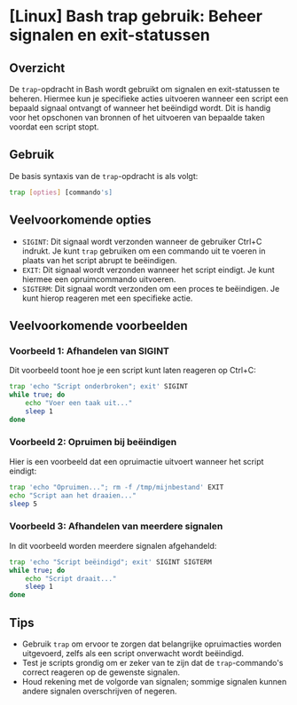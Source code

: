 # [Linux] Bash trap gebruik: Beheer signalen en exit-statussen

## Overzicht
De `trap`-opdracht in Bash wordt gebruikt om signalen en exit-statussen te beheren. Hiermee kun je specifieke acties uitvoeren wanneer een script een bepaald signaal ontvangt of wanneer het beëindigd wordt. Dit is handig voor het opschonen van bronnen of het uitvoeren van bepaalde taken voordat een script stopt.

## Gebruik
De basis syntaxis van de `trap`-opdracht is als volgt:

```bash
trap [opties] [commando's]
```

## Veelvoorkomende opties
- `SIGINT`: Dit signaal wordt verzonden wanneer de gebruiker Ctrl+C indrukt. Je kunt `trap` gebruiken om een commando uit te voeren in plaats van het script abrupt te beëindigen.
- `EXIT`: Dit signaal wordt verzonden wanneer het script eindigt. Je kunt hiermee een opruimcommando uitvoeren.
- `SIGTERM`: Dit signaal wordt verzonden om een proces te beëindigen. Je kunt hierop reageren met een specifieke actie.

## Veelvoorkomende voorbeelden

### Voorbeeld 1: Afhandelen van SIGINT
Dit voorbeeld toont hoe je een script kunt laten reageren op Ctrl+C:

```bash
trap 'echo "Script onderbroken"; exit' SIGINT
while true; do
    echo "Voer een taak uit..."
    sleep 1
done
```

### Voorbeeld 2: Opruimen bij beëindigen
Hier is een voorbeeld dat een opruimactie uitvoert wanneer het script eindigt:

```bash
trap 'echo "Opruimen..."; rm -f /tmp/mijnbestand' EXIT
echo "Script aan het draaien..."
sleep 5
```

### Voorbeeld 3: Afhandelen van meerdere signalen
In dit voorbeeld worden meerdere signalen afgehandeld:

```bash
trap 'echo "Script beëindigd"; exit' SIGINT SIGTERM
while true; do
    echo "Script draait..."
    sleep 1
done
```

## Tips
- Gebruik `trap` om ervoor te zorgen dat belangrijke opruimacties worden uitgevoerd, zelfs als een script onverwacht wordt beëindigd.
- Test je scripts grondig om er zeker van te zijn dat de `trap`-commando's correct reageren op de gewenste signalen.
- Houd rekening met de volgorde van signalen; sommige signalen kunnen andere signalen overschrijven of negeren.